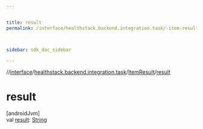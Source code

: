 ```yaml
---


title: result
permalink: /interface/healthstack.backend.integration.task/-item-result/result.html



sidebar: sdk_doc_sidebar

---
```



//[interface](/bi_interface.html)/[healthstack.backend.integration.task](../index.html)/[ItemResult](index.html)/[result](result.html)



# result



[androidJvm]\
val [result](result.html): [String](https://kotlinlang.org/api/latest/jvm/stdlib/kotlin/-string/index.html)






